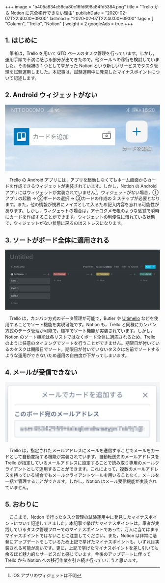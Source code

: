 +++
image = "b405a834c58ca80c16fd698a84fd5384.png"
title = "Trello から Notion に完全移行できない理由"
publishDate = "2020-02-07T22:40:00+09:00"
lastmod = "2020-02-07T22:40:00+09:00"
tags = [ "Column", "Trello", "Notion" ]
weight = 2
googleAds = true
+++

## 1. はじめに

　筆者は，Trello を用いて GTD ベースのタスク管理を行っています。しかし，運用手順で不満に感じる部分が出てきたので，他ツールへの移行を検討していました。その候補の 1 つとして挙がった Notion という新しいサービスでタスク管理を試験運用しました。本記事は，試験運用中に発見したマイナスポイントについて記述します。

## 2. Android ウィジェットがない

![](1589ac2cbc08d26bdd30c80e2ac3f955.jpg)

　Trello の Android アプリには，アプリを起動しなくてもホーム画面からカードを作成できるウィジェットが実装されています。しかし，Notion の Android アプリにはウィジェットが実装されていません[^1]。ウィジェットがない場合，①アプリの起動 → ②ボードの選択 → ③カードの作成の 3 ステップが必要となります。また，他の情報が視界にノイズとして入るため記入内容を忘れる可能性があります。しかし，ウィジェットの場合は，アナログメモ帳のような感覚で瞬時にカードを作成することができます。ウィジェットの利便性に慣れている状態で，ウィジェットがない状態に戻るのはストレスになります。

[^1]: iOS アプリのウィジェットは不明

## 3. ソートがボード全体に適用される

![](13de972ca7bd0a9012532433b80398ed.png)

　Trello は，カンバン方式のデータ管理が可能で，Butler や [Ultimello](https://chrome.google.com/webstore/detail/ultimello-the-features-pa/hahbfgjfimnmogoinnenhheepfcphnmm) などを使用することでソート機能を実現可能です。Notion も，Trello と同様にカンバン方式のデータ管理が可能で，標準でソート機能が実装されています。しかし，Notion のソート機能は各リストではなくボード全体に適応されるため，Trello のように任意のタイミングでソートを行うことができません。期限日が付いているのタスクは期限日でソート，期限日が付いていないタスクは名前でソートするような運用ができないため運用の自由度が下がってしまいます。

## 4. メールが受信できない

![](78b52f1e8cbbd91527cef030e50515d5.png)

　Trello は，指定されたメールアドレスにメールを送信することでメールをカードとして自動変換する機能が実装されています。自動転送先のメールアドレスを Trello が指定しているメールアドレスに設定することで読み取り専用のメールクライアントとして運用することができます。これによって，複数のメールアドレスを持っている場合でもメールクライアントツールを用いることなく，メールを一括で管理することができます。しかし，Notion はメール受信機能が実装されていません。

## 5. おわりに

　ここまで，Notion で行ったタスク管理の試験運用中に発見したマイナスポイントについて記述してきました。本記事で挙げたマイナスポイントは，筆者が実践しているタスク管理フローでのマイナスポイントであって，万人に当てはまるマイナスポイントではないことに注意してください。また，Notion は非常に活発にアップデートをしているため上記で挙げたマイナスポイントも，いずれは実装される可能が高いです。更に，上記で挙げたマイナスポイントを差し引いても余るほど魅力的なサービスだと感じています。今後のアップデートに伴って Trello から Notion への移行作業を引き続き行っていこうと思います。